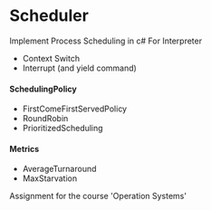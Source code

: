 # Scheduler
Implement Process Scheduling in c# For Interpreter

* Context Switch
* Interrupt (and yield command)
#### SchedulingPolicy
* FirstComeFirstServedPolicy
* RoundRobin 
* PrioritizedScheduling 
#### Metrics
* AverageTurnaround 
* MaxStarvation 

Assignment for the course 'Operation Systems'